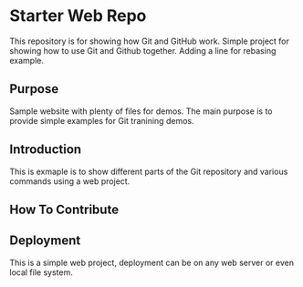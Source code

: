 # Starter Web Repo

This repository is for showing how Git and GitHub work. Simple project for showing how to use Git and Github together.
Adding a line for rebasing example.

## Purpose

Sample website with plenty of files for demos. The main purpose is to provide simple examples for Git tranining demos.

## Introduction

This is exmaple is to show different parts of the Git repository and various commands using a web project.

## How To Contribute

## Deployment

This is a simple web project, deployment can be on any web server or even local file system.